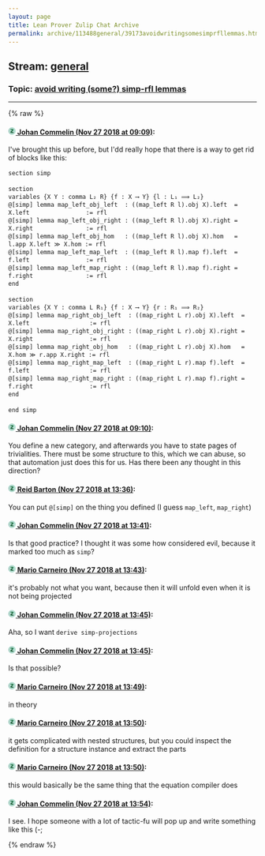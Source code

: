 ```yaml
---
layout: page
title: Lean Prover Zulip Chat Archive 
permalink: archive/113488general/39173avoidwritingsomesimprfllemmas.html
---
```


## Stream: [general](index.html)
### Topic: [avoid writing (some?) simp-rfl lemmas](39173avoidwritingsomesimprfllemmas.html)

---


{% raw %}
#### [![Click to go to Zulip](../../assets/img/zulip2.png) Johan Commelin (Nov 27 2018 at 09:09)](https://leanprover.zulipchat.com/#narrow/stream/113488-general/topic/avoid%20writing%20%28some%3F%29%20simp-rfl%20lemmas/near/148623451):
I've brought this up before, but I'dd really hope that there is a way to get rid of blocks like this:
```lean
section simp

section
variables {X Y : comma L₂ R} {f : X ⟶ Y} {l : L₁ ⟹ L₂}
@[simp] lemma map_left_obj_left  : ((map_left R l).obj X).left  = X.left                := rfl
@[simp] lemma map_left_obj_right : ((map_left R l).obj X).right = X.right               := rfl
@[simp] lemma map_left_obj_hom   : ((map_left R l).obj X).hom   = l.app X.left ≫ X.hom := rfl
@[simp] lemma map_left_map_left  : ((map_left R l).map f).left  = f.left                := rfl
@[simp] lemma map_left_map_right : ((map_left R l).map f).right = f.right               := rfl
end

section
variables {X Y : comma L R₁} {f : X ⟶ Y} {r : R₁ ⟹ R₂}
@[simp] lemma map_right_obj_left  : ((map_right L r).obj X).left  = X.left                 := rfl
@[simp] lemma map_right_obj_right : ((map_right L r).obj X).right = X.right                := rfl
@[simp] lemma map_right_obj_hom   : ((map_right L r).obj X).hom   = X.hom ≫ r.app X.right := rfl
@[simp] lemma map_right_map_left  : ((map_right L r).map f).left  = f.left                 := rfl
@[simp] lemma map_right_map_right : ((map_right L r).map f).right = f.right                := rfl
end

end simp
```

#### [![Click to go to Zulip](../../assets/img/zulip2.png) Johan Commelin (Nov 27 2018 at 09:10)](https://leanprover.zulipchat.com/#narrow/stream/113488-general/topic/avoid%20writing%20%28some%3F%29%20simp-rfl%20lemmas/near/148623511):
You define a new category, and afterwards you have to state pages of trivialities. There must be some structure to this, which we can abuse, so that automation just does this for us. Has there been any thought in this direction?

#### [![Click to go to Zulip](../../assets/img/zulip2.png) Reid Barton (Nov 27 2018 at 13:36)](https://leanprover.zulipchat.com/#narrow/stream/113488-general/topic/avoid%20writing%20%28some%3F%29%20simp-rfl%20lemmas/near/148635044):
You can put `@[simp]` on the thing you defined (I guess `map_left`, `map_right`)

#### [![Click to go to Zulip](../../assets/img/zulip2.png) Johan Commelin (Nov 27 2018 at 13:41)](https://leanprover.zulipchat.com/#narrow/stream/113488-general/topic/avoid%20writing%20%28some%3F%29%20simp-rfl%20lemmas/near/148635271):
Is that good practice? I thought it was some how considered evil, because it marked too much as `simp`?

#### [![Click to go to Zulip](../../assets/img/zulip2.png) Mario Carneiro (Nov 27 2018 at 13:43)](https://leanprover.zulipchat.com/#narrow/stream/113488-general/topic/avoid%20writing%20%28some%3F%29%20simp-rfl%20lemmas/near/148635344):
it's probably not what you want, because then it will unfold even when it is not being projected

#### [![Click to go to Zulip](../../assets/img/zulip2.png) Johan Commelin (Nov 27 2018 at 13:45)](https://leanprover.zulipchat.com/#narrow/stream/113488-general/topic/avoid%20writing%20%28some%3F%29%20simp-rfl%20lemmas/near/148635439):
Aha, so I want `derive simp-projections`

#### [![Click to go to Zulip](../../assets/img/zulip2.png) Johan Commelin (Nov 27 2018 at 13:45)](https://leanprover.zulipchat.com/#narrow/stream/113488-general/topic/avoid%20writing%20%28some%3F%29%20simp-rfl%20lemmas/near/148635440):
Is that possible?

#### [![Click to go to Zulip](../../assets/img/zulip2.png) Mario Carneiro (Nov 27 2018 at 13:49)](https://leanprover.zulipchat.com/#narrow/stream/113488-general/topic/avoid%20writing%20%28some%3F%29%20simp-rfl%20lemmas/near/148635603):
in theory

#### [![Click to go to Zulip](../../assets/img/zulip2.png) Mario Carneiro (Nov 27 2018 at 13:50)](https://leanprover.zulipchat.com/#narrow/stream/113488-general/topic/avoid%20writing%20%28some%3F%29%20simp-rfl%20lemmas/near/148635672):
it gets complicated with nested structures, but you could inspect the definition for a structure instance and extract the parts

#### [![Click to go to Zulip](../../assets/img/zulip2.png) Mario Carneiro (Nov 27 2018 at 13:50)](https://leanprover.zulipchat.com/#narrow/stream/113488-general/topic/avoid%20writing%20%28some%3F%29%20simp-rfl%20lemmas/near/148635680):
this would basically be the same thing that the equation compiler does

#### [![Click to go to Zulip](../../assets/img/zulip2.png) Johan Commelin (Nov 27 2018 at 13:54)](https://leanprover.zulipchat.com/#narrow/stream/113488-general/topic/avoid%20writing%20%28some%3F%29%20simp-rfl%20lemmas/near/148635832):
I see. I hope someone with a lot of tactic-fu will pop up and write something like this (-;


{% endraw %}
